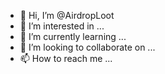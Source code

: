 - 👋 Hi, I’m @AirdropLoot
- 👀 I’m interested in ...
- 🌱 I’m currently learning ...
- 💞️ I’m looking to collaborate on ...
- 📫 How to reach me ...

<!---
AirdropLoot/AirdropLoot is a ✨ special ✨ repository because its `README.md` (this file) appears on your GitHub profile.
You can click the Preview link to take a look at your changes.
--->
